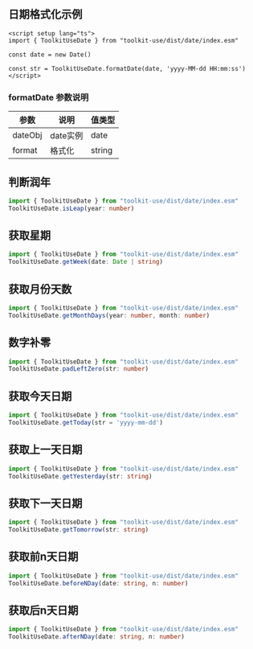 ## 日期格式化示例
```vue
<script setup lang="ts">
import { ToolkitUseDate } from "toolkit-use/dist/date/index.esm"

const date = new Date()

const str = ToolkitUseDate.formatDate(date, 'yyyy-MM-dd HH:mm:ss')
</script>
```

### formatDate 参数说明

| 参数        | 说明 | 值类型
| ----------- | --------------------------------------- | ------------------------------------------------------------------------------------ |
| dateObj | date实例 | date |
| format | 格式化 | string |

## 判断润年

```ts
import { ToolkitUseDate } from "toolkit-use/dist/date/index.esm"
ToolkitUseDate.isLeap(year: number)
```

## 获取星期
```ts
import { ToolkitUseDate } from "toolkit-use/dist/date/index.esm"
ToolkitUseDate.getWeek(date: Date | string)
```

## 获取月份天数
```ts
import { ToolkitUseDate } from "toolkit-use/dist/date/index.esm"
ToolkitUseDate.getMonthDays(year: number, month: number)
```

## 数字补零
```ts
import { ToolkitUseDate } from "toolkit-use/dist/date/index.esm"
ToolkitUseDate.padLeftZero(str: number)
```

## 获取今天日期
```ts
import { ToolkitUseDate } from "toolkit-use/dist/date/index.esm"
ToolkitUseDate.getToday(str = 'yyyy-mm-dd')
```

## 获取上一天日期
```ts
import { ToolkitUseDate } from "toolkit-use/dist/date/index.esm"
ToolkitUseDate.getYesterday(str: string)
```

## 获取下一天日期
```ts
import { ToolkitUseDate } from "toolkit-use/dist/date/index.esm"
ToolkitUseDate.getTomorrow(str: string)
```

## 获取前n天日期
```ts
import { ToolkitUseDate } from "toolkit-use/dist/date/index.esm"
ToolkitUseDate.beforeNDay(date: string, n: number)
```

## 获取后n天日期
```ts
import { ToolkitUseDate } from "toolkit-use/dist/date/index.esm"
ToolkitUseDate.afterNDay(date: string, n: number)
```